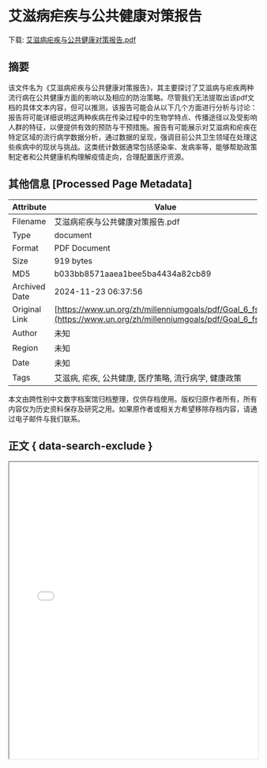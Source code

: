 # 艾滋病疟疾与公共健康对策报告

<!-- tcd_download_link -->
下载: <a href="艾滋病疟疾与公共健康对策报告.pdf" download>艾滋病疟疾与公共健康对策报告.pdf</a>
<!-- tcd_download_link_end -->

## 摘要

<!-- tcd_abstract -->
该文件名为《艾滋病疟疾与公共健康对策报告》，其主要探讨了艾滋病与疟疾两种流行病在公共健康方面的影响以及相应的防治策略。尽管我们无法提取出该pdf文档的具体文本内容，但可以推测，该报告可能会从以下几个方面进行分析与讨论：报告将可能详细说明这两种疾病在传染过程中的生物学特点、传播途径以及受影响人群的特征，以便提供有效的预防与干预措施。报告有可能展示对艾滋病和疟疾在特定区域的流行病学数据分析，通过数据的呈现，强调目前公共卫生领域在处理这些疾病中的现状与挑战。这类统计数据通常包括感染率、发病率等，能够帮助政策制定者和公共健康机构理解疫情走向，合理配置医疗资源。

<!-- tcd_abstract_end -->

## 其他信息 [Processed Page Metadata]

| Attribute       | Value                                  |
|-----------------|----------------------------------------|
| Filename        | 艾滋病疟疾与公共健康对策报告.pdf                             |
| Type            | document                                 |
| Format          | PDF Document                               |
| Size            | 919 bytes                           |
| MD5             | b033bb8571aaea1bee5ba4434a82cb89                                  |
| Archived Date   | 2024-11-23 06:37:56                             |
| Original Link   | [https://www.un.org/zh/millenniumgoals/pdf/Goal_6_fs.pdf](https://www.un.org/zh/millenniumgoals/pdf/Goal_6_fs.pdf)                         |
| Author          | 未知                               |
| Region          | 未知                               |
| Date            | 未知                                 |
| Tags            | 艾滋病, 疟疾, 公共健康, 医疗策略, 流行病学, 健康政策                                 |

本文由跨性别中文数字档案馆归档整理，仅供存档使用。版权归原作者所有，所有内容仅为历史资料保存及研究之用。如果原作者或相关方希望移除存档内容，请通过电子邮件与我们联系。

## 正文 { data-search-exclude }

<!-- tcd_main_text -->
<iframe src="../艾滋病疟疾与公共健康对策报告.pdf" width="100%" height="600px">
    <p>无法显示PDF，请下载查看。</p>
</iframe>
<!-- tcd_main_text_end -->

